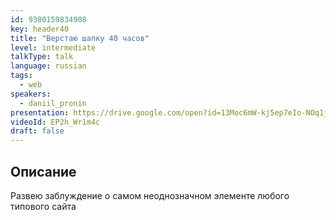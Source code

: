 ```yaml
---
id: 9380159834908
key: header40
title: "Верстаю шапку 40 часов"
level: intermediate
talkType: talk
language: russian
tags:
  - web
speakers:
  - daniil_pronin
presentation: https://drive.google.com/open?id=13Moc6mW-kj5ep7eIo-NOq1jg2QEIXYtw
videoId: EP2h_Wr1m4c
draft: false
---
```


## Описание

Развею заблуждение о самом неоднозначном элементе любого типового сайта

